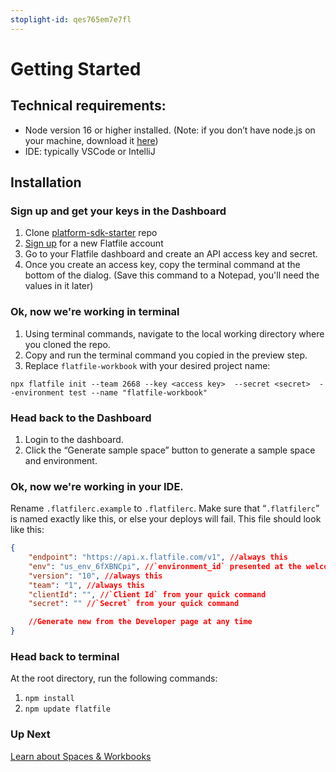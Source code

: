 ```yaml
---
stoplight-id: qes765em7e7fl
---
```


# Getting Started

## Technical requirements:

- Node version 16 or higher installed. (Note: if you don’t have node.js on your machine, download it [here](https://nodejs.org/en/download/))
- IDE: typically VSCode or IntelliJ


## Installation

### Sign up and get your keys in the Dashboard

1. Clone [platform-sdk-starter](https://github.com/FlatFilers/platform-sdk-starter) repo
2. [Sign up](https://dashboard.flatfile.com/account/sign-up) for a new Flatfile account
3. Go to your Flatfile dashboard and create an API access key and secret.
4. Once you create an access key, copy the terminal command at the bottom of the dialog. (Save this command to a Notepad, you'll need the values in it later)

### Ok, now we're working in terminal

1. Using terminal commands, navigate to the local working directory where you cloned the repo.
2. Copy and run the terminal command you copied in the preview step. 
3. Replace `flatfile-workbook` with your desired project name: 

```cli
npx flatfile init --team 2668 --key <access key>  --secret <secret>  --environment test --name "flatfile-workbook"
```

### Head back to the Dashboard

1. Login to the dashboard.
2. Click the “Generate sample space” button to generate a sample space and environment.

### Ok, now we're working in your IDE.

Rename `.flatfilerc.example` to `.flatfilerc`. Make sure that “`.flatfilerc`” is named exactly like this, or else your deploys will fail. This file should look like this:

```json
{
    "endpoint": "https://api.x.flatfile.com/v1", //always this
    "env": "us_env_6fXBNCpi", //`environment_id` presented at the welcome screen
    "version": "10", //always this
    "team": "1", //always this
    "clientId": "", //`Client Id` from your quick command
    "secret": "" //`Secret` from your quick command

    //Generate new from the Developer page at any time
}
```

### Head back to terminal

At the root directory, run the following commands:
1. `npm install`
2.  `npm update flatfile`

### Up Next

[Learn about Spaces & Workbooks](Workbooks.md)
